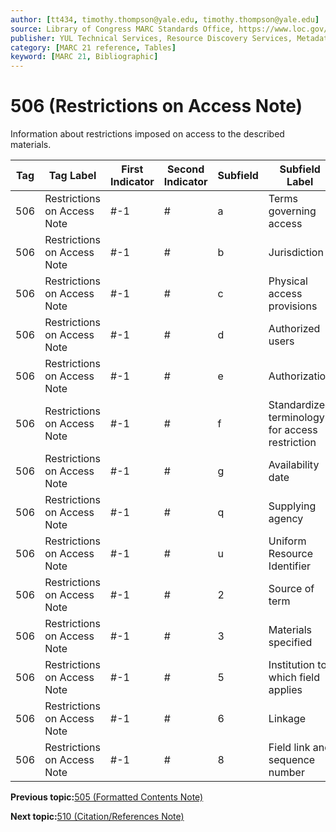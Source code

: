 ```yaml
---
author: [tt434, timothy.thompson@yale.edu, timothy.thompson@yale.edu]
source: Library of Congress MARC Standards Office, https://www.loc.gov/marc/bibliographic/bd506.html
publisher: YUL Technical Services, Resource Discovery Services, Metadata Services Unit
category: [MARC 21 reference, Tables]
keyword: [MARC 21, Bibliographic]
---
```


# 506 \(Restrictions on Access Note\)

Information about restrictions imposed on access to the described materials.

|Tag|Tag Label|First Indicator|Second Indicator|Subfield|Subfield Label|Repeatable|
|---|---------|---------------|----------------|--------|--------------|----------|
|506|Restrictions on Access Note|\#-1|\#|a|Terms governing access|F|
|506|Restrictions on Access Note|\#-1|\#|b|Jurisdiction|T|
|506|Restrictions on Access Note|\#-1|\#|c|Physical access provisions|T|
|506|Restrictions on Access Note|\#-1|\#|d|Authorized users|T|
|506|Restrictions on Access Note|\#-1|\#|e|Authorization|T|
|506|Restrictions on Access Note|\#-1|\#|f|Standardized terminology for access restriction|T|
|506|Restrictions on Access Note|\#-1|\#|g|Availability date|T|
|506|Restrictions on Access Note|\#-1|\#|q|Supplying agency|F|
|506|Restrictions on Access Note|\#-1|\#|u|Uniform Resource Identifier|T|
|506|Restrictions on Access Note|\#-1|\#|2|Source of term|F|
|506|Restrictions on Access Note|\#-1|\#|3|Materials specified|F|
|506|Restrictions on Access Note|\#-1|\#|5|Institution to which field applies|F|
|506|Restrictions on Access Note|\#-1|\#|6|Linkage|F|
|506|Restrictions on Access Note|\#-1|\#|8|Field link and sequence number|T|

**Previous topic:**[505 \(Formatted Contents Note\)](../tables/505_bib_table.md)

**Next topic:**[510 \(Citation/References Note\)](../tables/510_bib_table.md)

